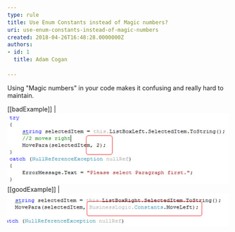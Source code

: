 ```yaml
---
type: rule
title: Use Enum Constants instead of Magic numbers?
uri: use-enum-constants-instead-of-magic-numbers
created: 2018-04-26T16:48:28.0000000Z
authors:
- id: 1
  title: Adam Cogan

---
```


Using "Magic numbers" in your code makes it confusing and really hard to maintain.
 
[[badExample]]
| !["Magic Number" works, but is a bad idea](MagicNumberBad.jpg)
[[goodExample]]
| ![No Magic Number, looks good and is easy to manage](MagicNumberGood.jpg)
